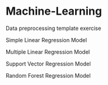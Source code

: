 # Machine-Learning

Data preprocessing template exercise

Simple Linear Regression Model

Multiple Linear Regression Model

Support Vector Regression Model

Random Forest Regression Model